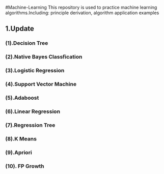 #Machine-Learning
This repository is used to practice machine learning algorithms.Including: principle derivation, algorithm application examples


1.Update
------------------------------------------------------------------------
### (1).Decision Tree
### (2).Native Bayes Classfication
### (3).Logistic Regression
### (4).Support Vector Machine
### (5).Adaboost
### (6).Linear Regression
### (7).Regression Tree
### (8).K Means
### (9).Apriori
### (10). FP Growth

